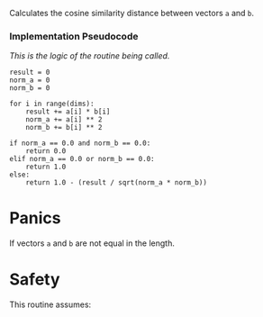 Calculates the cosine similarity distance between vectors `a` and `b`.

### Implementation Pseudocode

_This is the logic of the routine being called._

```ignore
result = 0
norm_a = 0
norm_b = 0

for i in range(dims):
    result += a[i] * b[i]
    norm_a += a[i] ** 2
    norm_b += b[i] ** 2

if norm_a == 0.0 and norm_b == 0.0:
    return 0.0
elif norm_a == 0.0 or norm_b == 0.0:
    return 1.0
else:
    return 1.0 - (result / sqrt(norm_a * norm_b))
```

# Panics

If vectors `a` and `b` are not equal in the length.

# Safety

This routine assumes: